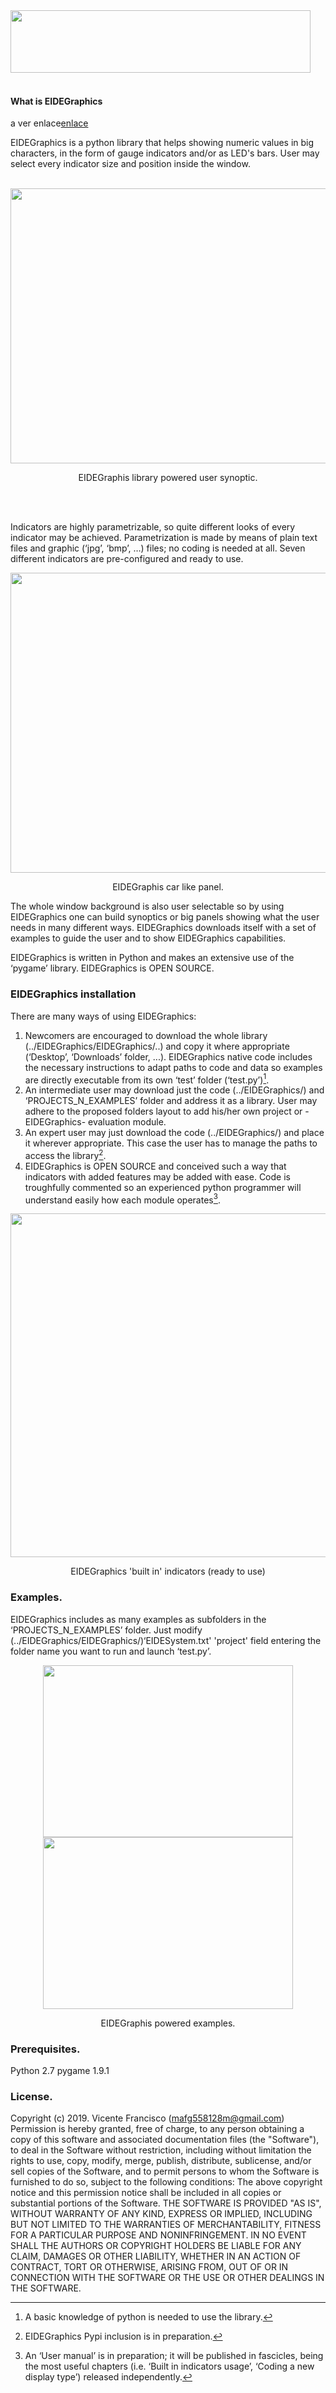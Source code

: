 
<img src="https://user-images.githubusercontent.com/48054293/53554351-ce33f200-3b3f-11e9-9bca-560c1cd5d115.jpg" width="480" height="100">
<br />
<br />

#### What is EIDEGraphics
a ver enlace[enlace](https://github.com/Vicente-Francisco/EIDEGraphics/blob/master/Gravity_pH_datasheet.svg)

EIDEGraphics is a python library that helps showing numeric values in big characters, in the form of gauge indicators and/or as LED's bars. User may select every indicator size and position inside the window. 
<br />
<br />

<p align="center">
  <img src="https://user-images.githubusercontent.com/48054293/53554427-ff142700-3b3f-11e9-9f86-146dffdbfa57.png" width="650"   height="440">
  </p>
  <p align="center">
  EIDEGraphis library powered user synoptic.
</p>
<br />
<br />

Indicators are highly parametrizable, so quite different looks of every indicator may be achieved. Parametrization is made by means of plain text files and graphic (‘jpg’, ‘bmp’, …) files; no coding is needed at all. Seven different indicators are pre-configured and ready to use.


<p align="center">
  <img src="https://user-images.githubusercontent.com/48054293/53554387-e3a91c00-3b3f-11e9-80ae-563937bcb762.png" width="710"   height="480">
  </p>
  <p align="center">
EIDEGraphis car like panel.
  </p>



The whole window background is also user selectable so by using EIDEGraphics one can build synoptics or big panels showing what the user needs in many different ways. EIDEGraphics downloads itself with a set of examples to guide the user and to show EIDEGraphics capabilities.

EIDEGraphics is written in Python and makes an extensive use of the ‘pygame’ library. EIDEGraphics is OPEN SOURCE.

### EIDEGraphics installation
There are many ways of using EIDEGraphics:
1) Newcomers are encouraged to download the whole library (../EIDEGraphics/EIDEGraphics/..) and copy it where appropriate (‘Desktop’, ‘Downloads’ folder, ...). EIDEGraphics native code includes the necessary instructions to adapt paths to code and data so examples are directly executable from its own ‘test’ folder (‘test.py’)[^1].
2) An intermediate user may download just the code (../EIDEGraphics/) and ‘PROJECTS_N_EXAMPLES’ folder and address it as a library. User may adhere to the proposed folders layout to add his/her own project or -EIDEGraphics- evaluation module.
3) An expert user may just download the code (../EIDEGraphics/) and place it wherever appropriate. This case the user has to manage the paths to access the library[^2].
4) EIDEGraphics is OPEN SOURCE and conceived such a way that indicators with added features may be added with ease. Code is troughfully commented so an experienced python programmer will understand easily how each module operates[^3].

[^1]: A basic knowledge of python is needed to use the library.
[^2]: EIDEGraphics Pypi inclusion is in preparation.
[^3]: An ‘User manual’ is in preparation; it will be published in fascicles, being the most useful chapters (i.e. ‘Built in indicators usage’, ‘Coding a new display type’) released independently. 



<p align="center">
  <img src="https://user-images.githubusercontent.com/48054293/53554403-f02d7480-3b3f-11e9-9faf-e2eea799b3f2.png" width="800"   height="550">

</p>
<p align="center">
 EIDEGraphics 'built in' indicators (ready to use)
  
</p>


### Examples.
EIDEGraphics includes as many examples as subfolders in the ‘PROJECTS_N_EXAMPLES’ folder. Just modify (../EIDEGraphics/EIDEGraphics/)‘EIDESystem.txt' 'project' field entering the folder name you want to run and launch ‘test.py’.



<p align="center">
  <img src="https://user-images.githubusercontent.com/48054293/53554403-f02d7480-3b3f-11e9-9faf-e2eea799b3f2.png" width="400"   height="275">

  <img src="https://user-images.githubusercontent.com/48054293/53554435-089d8f00-3b40-11e9-8aed-3fd54e8108c4.png" width="400"   height="275">
  </p>

<p align="center">
EIDEGraphis powered examples.
  </p>

### Prerequisites.
Python 2.7
pygame 1.9.1       


### License.
Copyright (c) 2019. Vicente Francisco (mafg558128m@gmail.com)
Permission is hereby granted, free of charge, to any person obtaining a copy of this software and associated documentation files (the "Software"), to deal in the Software without restriction, including without limitation the rights to use, copy, modify, merge, publish, distribute, sublicense, and/or sell copies of the Software, and to permit persons to whom the Software is furnished to do so, subject to the following conditions:
The above copyright notice and this permission notice shall be included in all copies or substantial portions of the Software.
THE SOFTWARE IS PROVIDED "AS IS", WITHOUT WARRANTY OF ANY KIND, EXPRESS OR IMPLIED, INCLUDING BUT NOT LIMITED TO THE WARRANTIES OF MERCHANTABILITY, FITNESS FOR A PARTICULAR PURPOSE AND NONINFRINGEMENT. IN NO EVENT SHALL THE AUTHORS OR COPYRIGHT HOLDERS BE LIABLE FOR ANY CLAIM, DAMAGES OR OTHER LIABILITY, WHETHER IN AN ACTION OF CONTRACT, TORT OR OTHERWISE, ARISING FROM, OUT OF OR IN CONNECTION WITH THE SOFTWARE OR THE USE OR OTHER DEALINGS IN THE SOFTWARE.

